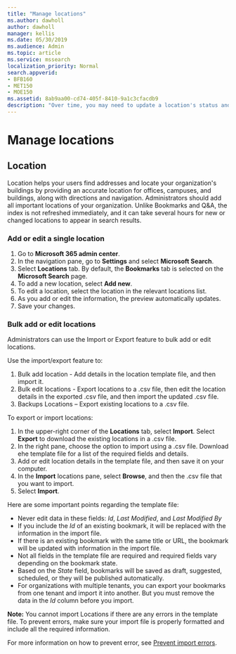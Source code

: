 ```yaml
---
title: "Manage locations"
ms.author: dawholl
author: dawholl
manager: kellis
ms.date: 05/30/2019
ms.audience: Admin
ms.topic: article
ms.service: mssearch
localization_priority: Normal
search.appverid:
- BFB160
- MET150
- MOE150
ms.assetid: 8ab9aa00-cd74-405f-8410-9a1c3cfacdb9
description: "Over time, you may need to update a location's status and content to keep it relevant."
---
```


# Manage locations

## Location
Location helps your users find addresses and locate your organization's buildings by providing an accurate location for offices, campuses, and buildings, along with directions and navigation. Administrators should add all important locations of your organization. Unlike Bookmarks and Q&A, the index is not refreshed immediately, and it can take several hours for new or changed locations to appear in search results.

### Add or edit a single location
1. Go to **Microsoft 365 admin center**.
1. In the navigation pane, go to **Settings** and select **Microsoft Search**.
1. Select **Locations** tab. By default, the **Bookmarks** tab is selected on the **Microsoft Search** page.
1. To add a new location, select **Add new**.
1. To edit a location, select the location in the relevant locations list.
1. As you add or edit the information, the preview automatically updates.
1. Save your changes.

### Bulk add or edit locations
Administrators can use the Import or Export feature to bulk add or edit locations. 

Use the import/export feature to:
1. Bulk add location - Add details in the location template file, and then import it. 
1. Bulk edit locations - Export locations to a .csv file, then edit the location details in the exported .csv file, and then import the updated .csv file.
1. Backups Locations – Export existing locations to a .csv file.

To export or import locations:
1. In the upper-right corner of the **Locations** tab, select **Import**.
Select **Export** to download the existing locations in a .csv file.
1. In the right pane, choose the option to import using a .csv file. 
Download ehe template file for a list of the required fields and details.
1. Add or edit location details in the template file, and then save it on your computer. 
1. In the **Import** locations pane, select **Browse**, and then the .csv file that you want to import.
1. Select **Import**.

Here are some important points regarding the template file:
- Never edit data in these fields: *Id*, *Last Modified*, and *Last Modified By*
- If you include the *Id* of an existing bookmark, it will be replaced with the information in the import file.
- If there is an existing bookmark with the same title or URL, the bookmark will be updated with information in the import file.
- Not all fields in the template file are required and required fields vary depending on the bookmark state.
- Based on the *State* field, bookmarks will be saved as draft, suggested, scheduled, or they will be published automatically.
- For organizations with multiple tenants, you can export your bookmarks from one tenant and import it into another. But you must remove the data in the *Id* column before you import.

**Note:** You cannot import Locations if there are any errors in the template file. To prevent errors, make sure your import file is properly formatted and include all the required information. 

For more information on how to prevent error, see [Prevent import errors](manage-bookmarks.md#prevent-import-errors).
